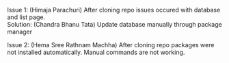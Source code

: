Issue 1: (Himaja Parachuri)
After cloning repo issues occured with database and list page.<br>
Solution: (Chandra Bhanu Tata)
Update database manually through package manager

Issue 2: (Hema Sree Rathnam Machha)
After cloning repo packages were not installed automatically. Manual commands are not working. <br>
